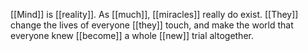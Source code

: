 [[Mind]] is [[reality]]. As [[much]], [[miracles]] really do exist. [[They]] change the lives of everyone [[they]] touch, and make the world that everyone knew [[become]] a whole [[new]] trial altogether.